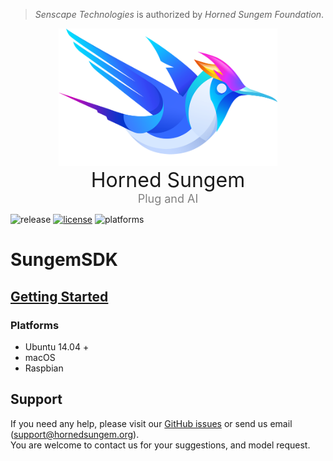> *Senscape Technologies* is authorized by *Horned Sungem Foundation*.

<p align="center">
    <a href="http://hornedsungem.org/">
        <img src="logo/logo.png" height="220"/>
    </a><br/>
    <font size="6">Horned Sungem</font><br/>
    <font size="4" color="gray">Plug and AI</font>
</p>

![release](https://img.shields.io/github/release/HornedSungem/SungemSDK.svg)
[![license](https://img.shields.io/github/license/HornedSungem/SungemSDK.svg)](https://github.com/HornedSungem/SungemSDK/blob/master/LICENSE)
![platforms](https://img.shields.io/badge/platforms-ubuntu%20%7C%20macos%20%7C%20raspbian-blue.svg)

# SungemSDK

## [Getting Started](https://hornedsungem.github.io/Docs/)

### Platforms
- Ubuntu 14.04 +
- macOS
- Raspbian

## Support
If you need any help, please visit our [GitHub issues](https://github.com/HornedSungem/SungemSDK/issues) or send us email (support@hornedsungem.org).  
You are welcome to contact us for your suggestions, and model request.
